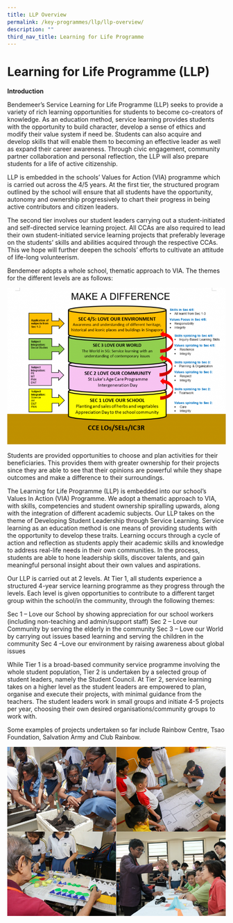 ```yaml
---
title: LLP Overview
permalink: /key-programmes/llp/llp-overview/
description: ""
third_nav_title: Learning for Life Programme
---
```

# Learning for Life Programme (LLP)

**Introduction**

Bendemeer’s Service Learning for Life Programme (LLP) seeks to provide a variety of rich learning opportunities for students to become co-creators of knowledge. As an education method, service learning provides students with the opportunity to build  character, develop a sense of ethics and modify their value system if need be. Students can also acquire and develop skills that will enable them to becoming an effective leader as well as expand their career awareness. Through civic engagement, community partner collaboration and personal reflection, the LLP will also prepare students for a life of active citizenship.

LLP is embedded in the schools’ Values for Action (VIA) programme which is carried out across the 4/5 years.  At the first tier, the structured program outlined by the school will ensure that all students have the opportunity, autonomy and ownership progressively to chart their progress in being active contributors and citizen leaders.

The second tier involves our student leaders carrying out a student-initiated and self-directed service learning project. All CCAs are also required to lead their own student-initiated service learning projects that preferably leverage on the students’ skills and abilities acquired through the respective CCAs. This we hope will further deepen the schools’ efforts to cultivate an attitude of life-long volunteerism.

Bendemeer adopts a whole school, thematic approach to VIA. The themes for the different levels are as follows:


![](/images/Keyprogrammes/LLP1.png)

Students are provided opportunities to choose and plan activities for their beneficiaries. This provides them with greater ownership for their projects since they are able to see that their opinions are powerful while they shape outcomes and make a difference to their surroundings.

The Learning for Life Programme (LLP) is embedded into our school’s Values In Action (VIA) Programme. We adopt a thematic approach to VIA, with skills, competencies and student ownership spiralling upwards, along with the integration of different academic subjects. Our LLP takes on the theme of Developing Student Leadership through Service Learning. Service learning as an education method is one means of providing students with the opportunity to develop these traits. Learning occurs through a cycle of action and reflection as students apply their academic skills and knowledge to address real-life needs in their own communities. In the process, students are able to hone leadership skills, discover talents, and gain meaningful personal insight about their own values and aspirations.

Our LLP is carried out at 2 levels. At Tier 1, all students experience a structured 4-year service learning programme as they progress through the levels. Each level is given opportunities to contribute to a different target group within the school/in the community, through the following themes:

Sec 1 – Love our School by showing appreciation for our school workers (including non-teaching and admin/support staff)
Sec 2 – Love our Community by serving the elderly in the community
Sec 3 – Love our World by carrying out issues based learning and serving the children in the community
Sec 4 –Love our environment by raising awareness about global issues

While Tier 1 is a broad-based community service programme involving the whole student population, Tier 2 is undertaken by a selected group of student leaders, namely the Student Council. At Tier 2, service learning takes on a higher level as the student leaders are empowered to plan, organise and execute their projects, with minimal guidance from the teachers. The student leaders work in small groups and initiate 4-5 projects per year, choosing their own desired organisations/community groups to work with.

Some examples of projects undertaken so far include Rainbow Centre, Tsao Foundation, Salvation Army and Club Rainbow.

![](/images/Keyprogrammes/llp-overview.jpg)